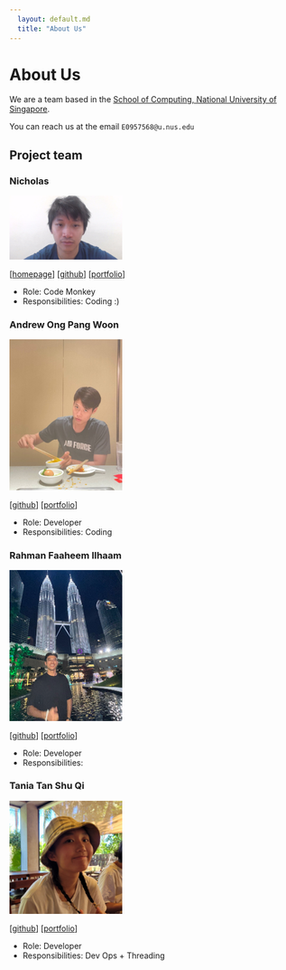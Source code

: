 ```yaml
---
  layout: default.md
  title: "About Us"
---
```


# About Us

We are a team based in the [School of Computing, National University of Singapore](http://www.comp.nus.edu.sg).

You can reach us at the email `E0957568@u.nus.edu`

## Project team

### Nicholas

<img src="images/nichee.png" width="200px">

[[homepage](http://www.comp.nus.edu.sg/~damithch)]
[[github](https://github.com/nichee)]
[[portfolio](team/johndoe.md)]

* Role: Code Monkey
* Responsibilities: Coding :)

### Andrew Ong Pang Woon

<img src="images/andrewong2066.png" width="200px">

[[github](http://github.com/andrewong2066)]
[[portfolio](team/johndoe.md)]

* Role: Developer
* Responsibilities: Coding

### Rahman Faaheem Ilhaam

<img src="images/faaheem13.png" width="200px">

[[github](http://github.com/faaheem13)] [[portfolio](team/johndoe.md)]

* Role: Developer
* Responsibilities:

### Tania Tan Shu Qi

<img src="images/taniatsq.png" width="200px">

[[github](http://github.com/taniatsq)]
[[portfolio](team/johndoe.md)]

* Role: Developer
* Responsibilities: Dev Ops + Threading

